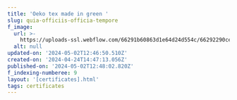 ```yaml
---
title: 'Oeko tex made in green '
slug: quia-officiis-officia-tempore
f_image:
  url: >-
    https://uploads-ssl.webflow.com/66291b60863d1e64d24d554c/66292290cef23c81762adc7d_OEKO-TEX%20Made%20In%20Green%20Standart.png
  alt: null
updated-on: '2024-05-02T12:46:50.510Z'
created-on: '2024-04-24T14:47:13.056Z'
published-on: '2024-05-02T12:48:02.820Z'
f_indexing-numberee: 9
layout: '[certificates].html'
tags: certificates
---
```



